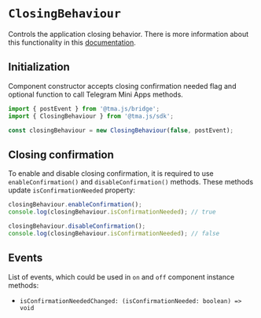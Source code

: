 # `ClosingBehaviour`

Controls the application closing behavior. There is more information about this functionality in
this [documentation](../../../../docs/functionality/closing-behavior.md).

## Initialization

Component constructor accepts closing confirmation needed flag and optional function to call
Telegram Mini Apps methods.

```typescript
import { postEvent } from '@tma.js/bridge';
import { ClosingBehaviour } from '@tma.js/sdk';

const closingBehaviour = new ClosingBehaviour(false, postEvent);  
```

## Closing confirmation

To enable and disable closing confirmation, it is required to use `enableConfirmation()`
and `disableConfirmation()` methods. These methods update `isConfirmationNeeded` property:

```typescript  
closingBehaviour.enableConfirmation();
console.log(closingBehaviour.isConfirmationNeeded); // true  

closingBehaviour.disableConfirmation();
console.log(closingBehaviour.isConfirmationNeeded); // false
```  

## Events

List of events, which could be used in `on` and `off` component instance methods:

- `isConfirmationNeededChanged: (isConfirmationNeeded: boolean) => void`

